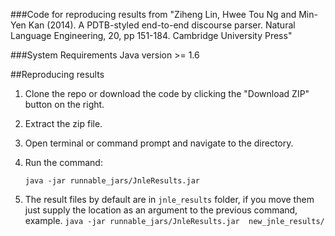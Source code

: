 ###Code for reproducing results from "Ziheng Lin, Hwee Tou Ng and Min-Yen Kan (2014). A PDTB-styled end-to-end discourse parser. Natural Language Engineering, 20, pp 151-184. Cambridge University Press"


###System Requirements 
Java version >= 1.6

##Reproducing results
1. Clone the repo or download the code by clicking the "Download ZIP" button on the right.
2. Extract the zip file.
3. Open terminal or command prompt and navigate to the directory.
4. Run the command: 
	
	`java -jar runnable_jars/JnleResults.jar`

5. The result files by default are in `jnle_results` folder, if you move them just supply the location as an argument to the previous command, example. `java -jar runnable_jars/JnleResults.jar  new_jnle_results/`

